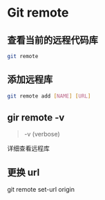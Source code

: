 # Git remote

## 查看当前的远程代码库

```bash
git remote
```

## 添加远程库

```bash
git remote add [NAME] [URL]
```

## gir remote -v

> -v (verbose)

详细查看远程库

## 更换 url

git remote set-url origin <address>
